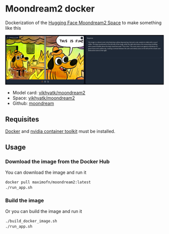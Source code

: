 # Moondream2 docker

Dockerization of the [Hugging Face Moondream2 Space](https://huggingface.co/spaces/vikhyatk/moondream2) to make something like this

![example moondream2](example.png)

 * Model card: [vikhyatk/moondream2](https://huggingface.co/vikhyatk/moondream2)
 * Space: [vikhyatk/moondream2](https://huggingface.co/spaces/vikhyatk/moondream2)
 * Github: [moondream](https://github.com/vikhyat/moondream)

## Requisites

[Docker](https://docs.docker.com/desktop/) and [nvidia container toolkit](https://docs.nvidia.com/datacenter/cloud-native/container-toolkit/latest/install-guide.html) must be installed.

## Usage

### Download the image from the Docker Hub

You can download the image and run it

```bash
docker pull maximofn/moondream2:latest
./run_app.sh
```

### Build the image

Or you can build the image and run it

```bash
./build_docker_image.sh
./run_app.sh
```

